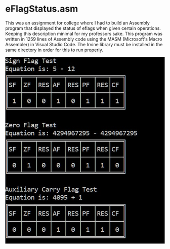 # eFlagStatus.asm

This was an assignment for college where I had to build an Assembly program that displayed the status of eflags when given certain operations. Keeping this description minimal for my professors sake. This program was written in 1259 lines of Assembly code using the MASM (Microsoft's Macro Assembler) in Visual Studio Code. The Irvine library must be installed in the same directory in order for this to run properly.

![Demo photo](/demo.png)
